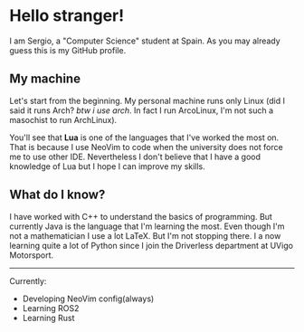 # Hello stranger!
I am Sergio, a "Computer Science" student at Spain. As you may already guess this is my GitHub profile.


## My machine
Let's start from the beginning. My personal machine runs only Linux (did I said it runs Arch? _btw i use arch_. In fact I run ArcoLinux, I'm not such a masochist to run ArchLinux).

You'll see that **Lua** is one of the languages that I've worked the most on. That is because I use NeoVim to code when the university does not force me to use other IDE. Nevertheless I don't believe that I have a good knowledge of Lua but I hope I can improve my skills.


## What do I know?
I have worked with C++ to understand the basics of programming. But currently Java is the language that I'm learning the most. Even though I'm not a mathematician I use a lot LaTeX. But I'm not stopping there. I a now learning quite a lot of Python since I join the Driverless department at UVigo Motorsport. 

---

Currently:
- Developing NeoVim config(always)
- Learning ROS2
- Learning Rust
